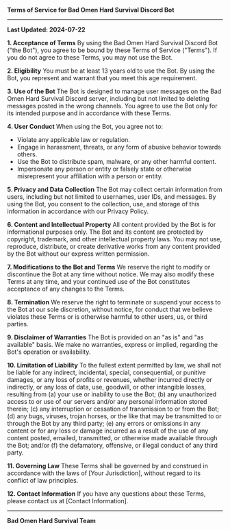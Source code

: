 **Terms of Service for Bad Omen Hard Survival Discord Bot**

---

**Last Updated: 2024-07-22**

**1. Acceptance of Terms**
By using the Bad Omen Hard Survival Discord Bot ("the Bot"), you agree to be bound by these Terms of Service ("Terms"). If you do not agree to these Terms, you may not use the Bot.

**2. Eligibility**
You must be at least 13 years old to use the Bot. By using the Bot, you represent and warrant that you meet this age requirement.

**3. Use of the Bot**
The Bot is designed to manage user messages on the Bad Omen Hard Survival Discord server, including but not limited to deleting messages posted in the wrong channels. You agree to use the Bot only for its intended purpose and in accordance with these Terms.

**4. User Conduct**
When using the Bot, you agree not to:
- Violate any applicable law or regulation.
- Engage in harassment, threats, or any form of abusive behavior towards others.
- Use the Bot to distribute spam, malware, or any other harmful content.
- Impersonate any person or entity or falsely state or otherwise misrepresent your affiliation with a person or entity.

**5. Privacy and Data Collection**
The Bot may collect certain information from users, including but not limited to usernames, user IDs, and messages. By using the Bot, you consent to the collection, use, and storage of this information in accordance with our Privacy Policy.

**6. Content and Intellectual Property**
All content provided by the Bot is for informational purposes only. The Bot and its content are protected by copyright, trademark, and other intellectual property laws. You may not use, reproduce, distribute, or create derivative works from any content provided by the Bot without our express written permission.

**7. Modifications to the Bot and Terms**
We reserve the right to modify or discontinue the Bot at any time without notice. We may also modify these Terms at any time, and your continued use of the Bot constitutes acceptance of any changes to the Terms.

**8. Termination**
We reserve the right to terminate or suspend your access to the Bot at our sole discretion, without notice, for conduct that we believe violates these Terms or is otherwise harmful to other users, us, or third parties.

**9. Disclaimer of Warranties**
The Bot is provided on an "as is" and "as available" basis. We make no warranties, express or implied, regarding the Bot's operation or availability.

**10. Limitation of Liability**
To the fullest extent permitted by law, we shall not be liable for any indirect, incidental, special, consequential, or punitive damages, or any loss of profits or revenues, whether incurred directly or indirectly, or any loss of data, use, goodwill, or other intangible losses, resulting from (a) your use or inability to use the Bot; (b) any unauthorized access to or use of our servers and/or any personal information stored therein; (c) any interruption or cessation of transmission to or from the Bot; (d) any bugs, viruses, trojan horses, or the like that may be transmitted to or through the Bot by any third party; (e) any errors or omissions in any content or for any loss or damage incurred as a result of the use of any content posted, emailed, transmitted, or otherwise made available through the Bot; and/or (f) the defamatory, offensive, or illegal conduct of any third party.

**11. Governing Law**
These Terms shall be governed by and construed in accordance with the laws of [Your Jurisdiction], without regard to its conflict of law principles.

**12. Contact Information**
If you have any questions about these Terms, please contact us at [Contact Information].

---

**Bad Omen Hard Survival Team**